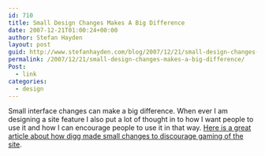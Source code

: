 ```yaml
---
id: 710
title: Small Design Changes Makes A Big Difference
date: 2007-12-21T01:00:24+00:00
author: Stefan Hayden
layout: post
guid: http://www.stefanhayden.com/blog/2007/12/21/small-design-changes-makes-a-big-difference/
permalink: /2007/12/21/small-design-changes-makes-a-big-difference/
Post:
  - link
categories:
  - design
---
```

Small interface changes can make a big difference. When ever I am designing a site feature I also put a lot of thought in to how I want people to use it and how I can encourage people to use it in that way. <a href="http://bokardo.com/archives/diggs-design-dilemma-redux/">Here is a great article about how digg made small changes to discourage gaming of the site</a>.